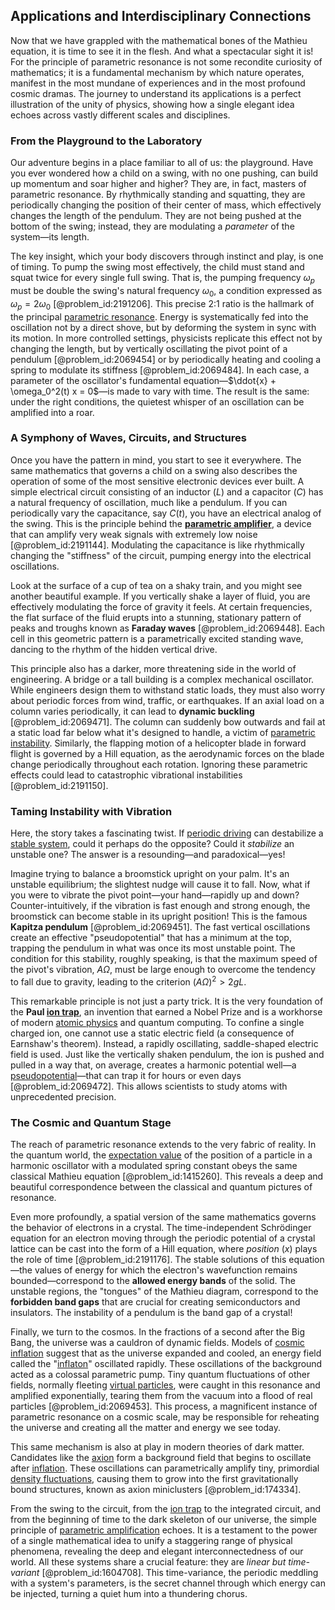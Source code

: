 ## Applications and Interdisciplinary Connections

Now that we have grappled with the mathematical bones of the Mathieu equation, it is time to see it in the flesh. And what a spectacular sight it is! For the principle of parametric resonance is not some recondite curiosity of mathematics; it is a fundamental mechanism by which nature operates, manifest in the most mundane of experiences and in the most profound cosmic dramas. The journey to understand its applications is a perfect illustration of the unity of physics, showing how a single elegant idea echoes across vastly different scales and disciplines.

### From the Playground to the Laboratory

Our adventure begins in a place familiar to all of us: the playground. Have you ever wondered how a child on a swing, with no one pushing, can build up momentum and soar higher and higher? They are, in fact, masters of parametric resonance. By rhythmically standing and squatting, they are periodically changing the position of their center of mass, which effectively changes the length of the pendulum. They are not being pushed at the bottom of the swing; instead, they are modulating a *parameter* of the system—its length.

The key insight, which your body discovers through instinct and play, is one of timing. To pump the swing most effectively, the child must stand and squat twice for every single full swing. That is, the pumping frequency $\omega_p$ must be double the swing's natural frequency $\omega_0$, a condition expressed as $\omega_p = 2\omega_0$ [@problem_id:2191206]. This precise 2:1 ratio is the hallmark of the principal [parametric resonance](@article_id:138882). Energy is systematically fed into the oscillation not by a direct shove, but by deforming the system in sync with its motion. In more controlled settings, physicists replicate this effect not by changing the length, but by vertically oscillating the pivot point of a pendulum [@problem_id:2069454] or by periodically heating and cooling a spring to modulate its stiffness [@problem_id:2069484]. In each case, a parameter of the oscillator's fundamental equation—$\ddot{x} + \omega_0^2(t) x = 0$—is made to vary with time. The result is the same: under the right conditions, the quietest whisper of an oscillation can be amplified into a roar.

### A Symphony of Waves, Circuits, and Structures

Once you have the pattern in mind, you start to see it everywhere. The same mathematics that governs a child on a swing also describes the operation of some of the most sensitive electronic devices ever built. A simple electrical circuit consisting of an inductor ($L$) and a capacitor ($C$) has a natural frequency of oscillation, much like a pendulum. If you can periodically vary the capacitance, say $C(t)$, you have an electrical analog of the swing. This is the principle behind the **[parametric amplifier](@article_id:271564)**, a device that can amplify very weak signals with extremely low noise [@problem_id:2191144]. Modulating the capacitance is like rhythmically changing the "stiffness" of the circuit, pumping energy into the electrical oscillations.

Look at the surface of a cup of tea on a shaky train, and you might see another beautiful example. If you vertically shake a layer of fluid, you are effectively modulating the force of gravity it feels. At certain frequencies, the flat surface of the fluid erupts into a stunning, stationary pattern of peaks and troughs known as **Faraday waves** [@problem_id:2069448]. Each cell in this geometric pattern is a parametrically excited standing wave, dancing to the rhythm of the hidden vertical drive.

This principle also has a darker, more threatening side in the world of engineering. A bridge or a tall building is a complex mechanical oscillator. While engineers design them to withstand static loads, they must also worry about periodic forces from wind, traffic, or earthquakes. If an axial load on a column varies periodically, it can lead to **dynamic buckling** [@problem_id:2069471]. The column can suddenly bow outwards and fail at a static load far below what it's designed to handle, a victim of [parametric instability](@article_id:179788). Similarly, the flapping motion of a helicopter blade in forward flight is governed by a Hill equation, as the aerodynamic forces on the blade change periodically throughout each rotation. Ignoring these parametric effects could lead to catastrophic vibrational instabilities [@problem_id:2191150].

### Taming Instability with Vibration

Here, the story takes a fascinating twist. If [periodic driving](@article_id:146087) can destabilize a [stable system](@article_id:266392), could it perhaps do the opposite? Could it *stabilize* an unstable one? The answer is a resounding—and paradoxical—yes!

Imagine trying to balance a broomstick upright on your palm. It's an unstable equilibrium; the slightest nudge will cause it to fall. Now, what if you were to vibrate the pivot point—your hand—rapidly up and down? Counter-intuitively, if the vibration is fast enough and strong enough, the broomstick can become stable in its upright position! This is the famous **Kapitza pendulum** [@problem_id:2069451]. The fast vertical oscillations create an effective "pseudopotential" that has a minimum at the top, trapping the pendulum in what was once its most unstable point. The condition for this stability, roughly speaking, is that the maximum speed of the pivot's vibration, $A\Omega$, must be large enough to overcome the tendency to fall due to gravity, leading to the criterion $(A\Omega)^2 > 2gL$.

This remarkable principle is not just a party trick. It is the very foundation of the **Paul [ion trap](@article_id:192071)**, an invention that earned a Nobel Prize and is a workhorse of modern [atomic physics](@article_id:140329) and quantum computing. To confine a single charged ion, one cannot use a static electric field (a consequence of Earnshaw's theorem). Instead, a rapidly oscillating, saddle-shaped electric field is used. Just like the vertically shaken pendulum, the ion is pushed and pulled in a way that, on average, creates a harmonic potential well—a [pseudopotential](@article_id:146496)—that can trap it for hours or even days [@problem_id:2069472]. This allows scientists to study atoms with unprecedented precision.

### The Cosmic and Quantum Stage

The reach of parametric resonance extends to the very fabric of reality. In the quantum world, the [expectation value](@article_id:150467) of the position of a particle in a harmonic oscillator with a modulated spring constant obeys the same classical Mathieu equation [@problem_id:1415260]. This reveals a deep and beautiful correspondence between the classical and quantum pictures of resonance.

Even more profoundly, a spatial version of the same mathematics governs the behavior of electrons in a crystal. The time-independent Schrödinger equation for an electron moving through the periodic potential of a crystal lattice can be cast into the form of a Hill equation, where *position* ($x$) plays the role of time [@problem_id:2191176]. The stable solutions of this equation—the values of energy for which the electron's wavefunction remains bounded—correspond to the **allowed energy bands** of the solid. The unstable regions, the "tongues" of the Mathieu diagram, correspond to the **forbidden band gaps** that are crucial for creating semiconductors and insulators. The instability of a pendulum is the band gap of a crystal!

Finally, we turn to the cosmos. In the fractions of a second after the Big Bang, the universe was a cauldron of dynamic fields. Models of [cosmic inflation](@article_id:156104) suggest that as the universe expanded and cooled, an energy field called the "[inflaton](@article_id:161669)" oscillated rapidly. These oscillations of the background acted as a colossal parametric pump. Tiny quantum fluctuations of other fields, normally fleeting [virtual particles](@article_id:147465), were caught in this resonance and amplified exponentially, tearing them from the vacuum into a flood of real particles [@problem_id:2069453]. This process, a magnificent instance of parametric resonance on a cosmic scale, may be responsible for reheating the universe and creating all the matter and energy we see today.

This same mechanism is also at play in modern theories of dark matter. Candidates like the [axion](@article_id:156014) form a background field that begins to oscillate after [inflation](@article_id:160710). These oscillations can parametrically amplify tiny, primordial [density fluctuations](@article_id:143046), causing them to grow into the first gravitationally bound structures, known as axion miniclusters [@problem_id:174334].

From the swing to the circuit, from the [ion trap](@article_id:192071) to the integrated circuit, and from the beginning of time to the dark skeleton of our universe, the simple principle of [parametric amplification](@article_id:163505) echoes. It is a testament to the power of a single mathematical idea to unify a staggering range of physical phenomena, revealing the deep and elegant interconnectedness of our world. All these systems share a crucial feature: they are *linear but time-variant* [@problem_id:1604708]. This time-variance, the periodic meddling with a system's parameters, is the secret channel through which energy can be injected, turning a quiet hum into a thundering chorus.